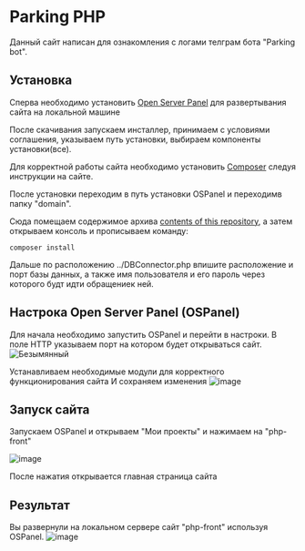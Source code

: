 Parking PHP
==============

Данный сайт написан для ознакомления с логами телграм бота "Parking bot".

Установка
------------
Сперва необходимо установить [Open Server Panel](https://ospanel.io/download/) для развертывания сайта на локальной машине 

После скачивания запускаем инсталлер, принимаем с условиями соглашения, указываем путь установки, выбираем компоненты установки(все).

Для корректной работы сайта необходимо установить [Composer](http://getcomposer.org/) следуя инструкции на сайте.

После установки переходим в путь установки OSPanel и переходимв папку "domain".

Сюда помещаем содержимое архива [contents of this repository](https://github.com/TiendaNube/sample-php-app/archive/master.zip), а затем открываем консоль и прописываем команду:

```
composer install
```
Дальше по расположению ../DBConnector.php впишите  расположение и порт базы данных, а также имя пользователя и его пароль через которого будт идти обращениек ней.


Настрока Open Server Panel (OSPanel)
------------
Для начала необходимо запустить OSPanel и перейти в настроки.
В поле HTTP указываем порт на котором будет открываться сайт.
![Безымянный](https://github.com/PP-ProxyBot/php-front/assets/112633902/40bb37d2-f240-4b4d-9e6c-651ef2992a92)

Устанавливаем необходимые модули для корректного функционирования сайта
И сохраняем изменения
![image](https://github.com/PP-ProxyBot/php-front/assets/112633902/17a6f9ba-3cfe-452c-a9aa-231903c1cf55)

Запуск сайта
------------
Запускаем OSPanel и открываем "Мои проекты" и нажимаем на "php-front"

![image](https://github.com/PP-ProxyBot/php-front/assets/112633902/1eb3628e-7f52-40b4-acd8-3875c3f6ecf1)

После нажатия открывается главная страница сайта

Результат
-------------
Вы развернули на локальном сервере сайт "php-front" используя OSPanel.
![image](https://github.com/PP-ProxyBot/php-front/assets/112633902/542be459-eef3-44d8-a128-172d4a39a059)
